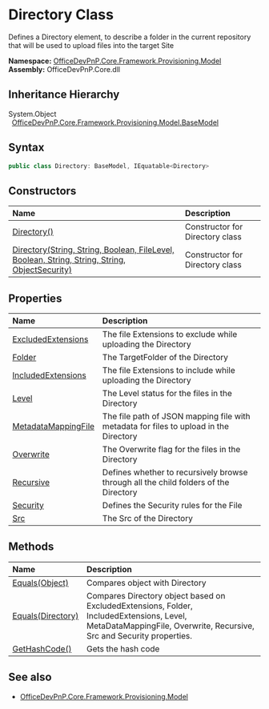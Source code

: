 # Directory Class
 Defines a Directory element, to describe a folder in the current repository that will be used to upload files into the target Site   

**Namespace:** [OfficeDevPnP.Core.Framework.Provisioning.Model](OfficeDevPnP.Core.Framework.Provisioning.Model.md)  
**Assembly:** OfficeDevPnP.Core.dll  
## Inheritance Hierarchy
System.Object  
&ensp;[OfficeDevPnP.Core.Framework.Provisioning.Model.BaseModel](OfficeDevPnP.Core.Framework.Provisioning.Model.BaseModel.md)  
## Syntax
```C#
public class Directory: BaseModel, IEquatable<Directory>
```
## Constructors
|**Name**|**Description**|
|:-----|:-----|
| [Directory()](OfficeDevPnP.Core.Framework.Provisioning.Model.Directory.ctor1.md) | Constructor for Directory class 
| [Directory(String, String, Boolean, FileLevel, Boolean, String, String, String, ObjectSecurity)](OfficeDevPnP.Core.Framework.Provisioning.Model.Directory.ctor2.md) | Constructor for Directory class 
## Properties
|**Name**|**Description**|
|:-----|:-----|
| [ExcludedExtensions](OfficeDevPnP.Core.Framework.Provisioning.Model.Directory.ExcludedExtensions.md) | The file Extensions to exclude while uploading the Directory
| [Folder](OfficeDevPnP.Core.Framework.Provisioning.Model.Directory.Folder.md) | The TargetFolder of the Directory
| [IncludedExtensions](OfficeDevPnP.Core.Framework.Provisioning.Model.Directory.IncludedExtensions.md) | The file Extensions to include while uploading the Directory
| [Level](OfficeDevPnP.Core.Framework.Provisioning.Model.Directory.Level.md) | The Level status for the files in the Directory
| [MetadataMappingFile](OfficeDevPnP.Core.Framework.Provisioning.Model.Directory.MetadataMappingFile.md) | The file path of JSON mapping file with metadata for files to upload in the Directory
| [Overwrite](OfficeDevPnP.Core.Framework.Provisioning.Model.Directory.Overwrite.md) | The Overwrite flag for the files in the Directory
| [Recursive](OfficeDevPnP.Core.Framework.Provisioning.Model.Directory.Recursive.md) | Defines whether to recursively browse through all the child folders of the Directory
| [Security](OfficeDevPnP.Core.Framework.Provisioning.Model.Directory.Security.md) | Defines the Security rules for the File
| [Src](OfficeDevPnP.Core.Framework.Provisioning.Model.Directory.Src.md) | The Src of the Directory
## Methods
|**Name**|**Description**|
|:-----|:-----|
| [Equals(Object)](OfficeDevPnP.Core.Framework.Provisioning.Model.Directory.3520ddbb.md) | Compares object with Directory
| [Equals(Directory)](OfficeDevPnP.Core.Framework.Provisioning.Model.Directory.dbc03230.md) | Compares Directory object based on ExcludedExtensions, Folder, IncludedExtensions, Level, MetaDataMappingFile, Overwrite, Recursive, Src and Security properties.
| [GetHashCode()](OfficeDevPnP.Core.Framework.Provisioning.Model.Directory.1c6872bd.md) | Gets the hash code
## See also
- [OfficeDevPnP.Core.Framework.Provisioning.Model](OfficeDevPnP.Core.Framework.Provisioning.Model.md)
